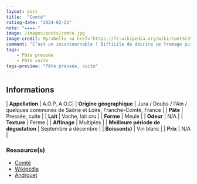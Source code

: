 ```yaml
---
layout: post
title:  "Comté"
rating-date: "2024-02-21"
note: "★★★★☆"
image: /images/posts/comte.jpg
image-credit: Myrabella <a href="https://fr.wikipedia.org/wiki/Comt%C3%A9_(fromage)#/media/Fichier:Comte_AOP.jpg" title="Main Page">Wikimedia Commons</a>
comment: "C’est un incontournable ! Difficile de décrire ce fromage puisque que selon son affinage, son goût évoluera. Un comté plus jeune sera plus fruité alors qu’un fromage plus affiné offrira plus de caractère en bouche."
tags:
    - Pâte pressée
    - Pâte cuite
tags-preview: "Pâte pressée, cuite"
---
```


## Informations

| **Appellation** | A.O.P, A.O.C|
| **Origine géographique** | Jura / Doubs / l'Ain / quelques communes de Saône et Loire, Franche-Comté, France |
| **Pâte** | Pressée, cuite |
| **Lait** | Vache, lait cru |
| **Forme** | Meule |
| **Odeur** | N/A |
| **Texture** | Ferme |
| **Affinage** | Multiples |
| **Meilleure période de dégustation** | Septembre à décembre |
| **Boisson(s)** | Vin blanc |
| **Prix** | N/A |

### Ressource(s)
* [Comté](https://www.comte.com/)
* [Wikipédia](https://fr.m.wikipedia.org/wiki/Comt%C3%A9_(fromage))
* [Androuet](https://androuet.com/fromage.php?id=126)